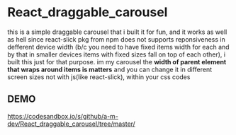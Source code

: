 # React_draggable_carousel
this is a simple draggable carousel that i built it for fun, and it works as well as hell
since react-slick pkg from npm does not supports reponsiveness in defferent device width (b/c you need to have fixed items width for each and by that in smaller devices items with fixed sizes fall on top of each other), i built this just for that purpose.
im my carousel the **width of parent element that wraps around items is matters** and you can change it in different screen sizes not with js(like react-slick), within your css codes



## DEMO
https://codesandbox.io/s/github/a-m-dev/React_draggable_carousel/tree/master/


